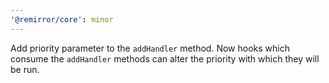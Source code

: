```yaml
---
'@remirror/core': minor
---
```


Add priority parameter to the `addHandler` method. Now hooks which consume the `addHandler` methods can alter the priority with which they will be run.
